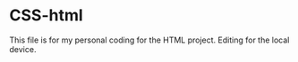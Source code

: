 # CSS-html

This file is for my personal coding for the HTML project.
Editing for the local device.
